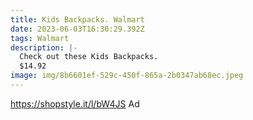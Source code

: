 ```yaml
---
title: Kids Backpacks. Walmart
date: 2023-06-03T16:30:29.392Z
tags: Walmart
description: |-
  Check out these Kids Backpacks. 
  $14.92
image: img/8b6601ef-529c-450f-865a-2b0347ab68ec.jpeg
---
```

https://shopstyle.it/l/bW4JS Ad